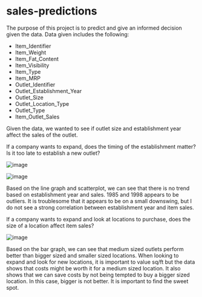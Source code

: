 # sales-predictions

The purpose of this project is to predict and give an informed decision given the data. Data given includes the following:

 -   Item_Identifier            
 -   Item_Weight                
 -   Item_Fat_Content           
 -   Item_Visibility           
 -   Item_Type                   
 -   Item_MRP                   
 -   Outlet_Identifier          
 -   Outlet_Establishment_Year  
 -   Outlet_Size                
 -   Outlet_Location_Type        
 -   Outlet_Type                
 -  Item_Outlet_Sales          


Given the data, we wanted to see if outlet size and establishment year affect the sales of the outlet.

If a company wants to expand, does the timing of the establishment matter? Is it too late to establish a new outlet?

![image](https://user-images.githubusercontent.com/49297120/157175020-61cc6b16-cc2d-47cc-a834-daaac6fc7fe0.png)


![image](https://user-images.githubusercontent.com/49297120/157175116-efb0b460-ffa4-40c5-a15a-748f586424df.png)

Based on the line graph and scatterplot, we can see that there is no trend based on establishment year and sales. 1985 and 1998 appears to be outliers. It is troublesome that it appears to be on a small downswing, but I do not see a strong correlation between establishment year and item sales.


If a company wants to expand and look at locations to purchase, does the size of a location affect item sales?

![image](https://user-images.githubusercontent.com/49297120/157175652-d0507552-3cb0-482d-9552-4d7e583c5179.png)


Based on the bar graph, we can see that medium sized outlets perform better than bigger sized and smaller sized locations. When looking to expand and look for new locations,
it is important to value sq/ft but the data shows that costs might be worth it for a medium sized location. It also shows that we can save costs by not being tempted to buy a
bigger sized location. In this case, bigger is not better. It is important to find the sweet spot.
